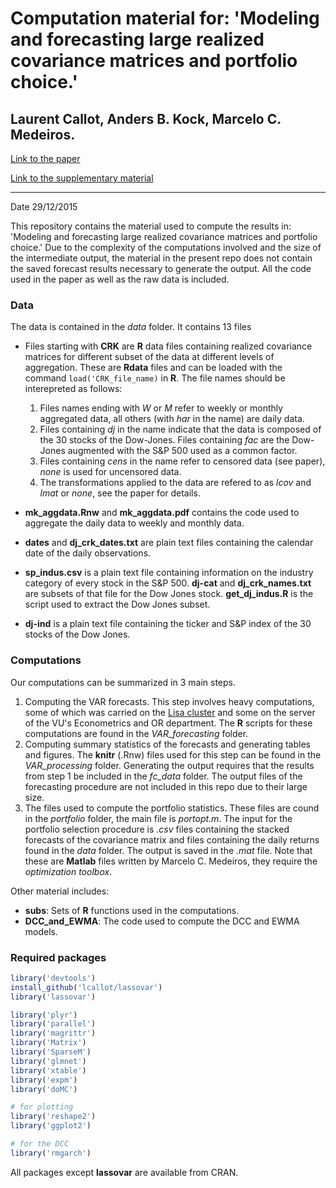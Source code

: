 # Computation material for: 'Modeling and forecasting large realized covariance matrices and portfolio choice.'
## Laurent Callot, Anders B. Kock, Marcelo C. Medeiros.


[Link to the paper](http://lcallot.github.io/papers/rcv_forecasts.pdf)

[Link to the supplementary material](http://lcallot.github.io/papers/rcv_supplement.pdf)

---
Date 29/12/2015



This repository contains the material used to compute the results in: 'Modeling and forecasting large realized covariance matrices and portfolio choice.' Due to the complexity of the computations involved and the size of the intermediate output, the material in the present repo does not contain the saved forecast results necessary to generate the output. All the code used in the paper as well as the raw data is included.


### Data 

The data is contained in the _data_ folder. It contains 13 files

  - Files starting with __CRK__ are __R__ data files containing realized covariance matrices for different subset of the data at different levels of aggregation. These are __Rdata__ files and can be loaded with the command `load('CRK_file_name)` in __R__. The file names should be interepreted as follows:
    1. Files names ending with _W_ or _M_ refer to weekly or monthly aggregated data, all others (with _har_ in the name) are daily data. 
    2. Files containing _dj_ in the name indicate that the data is composed of the 30 stocks of the Dow-Jones. Files containing _fac_ are the Dow-Jones augmented with the S\&P 500 used as a common factor. 
    3. Files containing _cens_ in the name refer to censored data (see paper), _none_ is used for uncensored data. 
    4. The transformations applied to the data are refered to as _lcov_ and _lmat_ or _none_, see the paper for details. 
    
  - __mk\_aggdata.Rnw__ and __mk\_aggdata.pdf__ contains the code used to aggregate the daily data to weekly and monthly data.
  - __dates__ and __dj\_crk\_dates.txt__ are plain text files containing the calendar date of the daily observations. 
  - __sp\_indus.csv__ is a plain text file containing information on the industry category of every stock in the S\&P 500. __dj-cat__ and __dj\_crk\_names.txt__ are subsets of that file for the Dow Jones stock. __get\_dj\_indus.R__ is the script used to extract the Dow Jones subset. 
  - __dj-ind__ is a plain text file containing the ticker and S\&P index of the 30 stocks of the Dow Jones. 
 

### Computations

Our computations can be summarized in 3 main steps. 

1. Computing the VAR forecasts. This step involves heavy computations, some of which was carried on the [Lisa cluster](https://userinfo.surfsara.nl/systems/lisa) and some on the server of the VU's Econometrics and OR department. The **R** scripts for these computations are found in the _VAR\_forecasting_ folder. 
2. Computing summary statistics of the forecasts and generating tables and figures. The **knitr** (.Rnw) files used for this step can be found in the _VAR\_processing_ folder. Generating the output requires that the results from step 1 be included in the _fc\_data_ folder. The output files of the forecasting procedure are not included in this repo due to their large size. 
3. The files used to compute the portfolio statistics. These files are cound in the _portfolio_ folder, the main file is _portopt.m_. The input for the portfolio selection procedure is _.csv_ files containing the stacked forecasts of the covariance matrix and files containing the daily returns found in the _data_ folder. The output is saved in the _.mat_ file.  Note that these are **Matlab** files written by Marcelo C. Medeiros, they require the _optimization toolbox_.

Other material includes:

 - __subs__: Sets of __R__ functions used in the computations.
 - __DCC\_and\_EWMA__: The code used to compute the DCC and EWMA models. 





### Required packages 



```r
library('devtools')
install_github('lcallot/lassovar')
library('lassovar')

library('plyr')
library('parallel')
library('magrittr')
library('Matrix')
library('SparseM')
library('glmnet')
library('xtable')
library('expm')
library('doMC')

# for plotting
library('reshape2')
library('ggplot2')

# for the DCC
library('rmgarch')

```

All packages except __lassovar__ are available from CRAN. 



